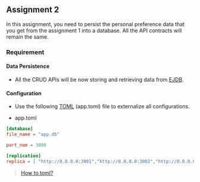 ## Assignment 2

In this assignment, you need to persist the personal preference data that you get from the assignment 1 into a database. All the API contracts will remain the same.


### Requirement

#### Data Persistence
* All the CRUD APIs will be now storing and retrieving data from [EJDB](http://ejdb.org/doc/snippets.html#go).

#### Configuration

* Use the following [TOML](https://github.com/toml-lang/toml) (app.toml) file to externalize all configurations. 

* app.toml
```toml
[database]
file_name = "app.db"

port_num = 3000

[replication]
replica = [ "http://0.0.0.0:3001","http://0.0.0.0:3002","http://0.0.0.0:3003" ]
```

> [How to toml?](https://github.com/naoina/toml/tree/master/_example) 

